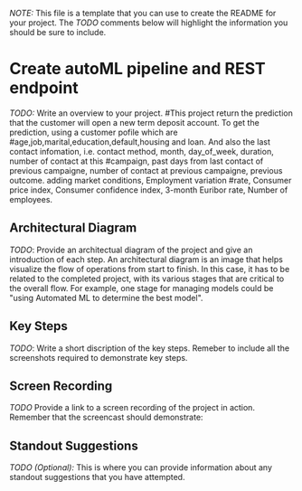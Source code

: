 *NOTE:* This file is a template that you can use to create the README for your project. The *TODO* comments below will highlight the information you should be sure to include.


# Create autoML pipeline and REST endpoint 

*TODO:* Write an overview to your project.
#This project return the prediction that the customer will open a new term deposit account. To get the prediction, using a customer pofile which are #age,job,marital,education,default,housing and loan. And also the last contact infomation, i.e. contact method, month, day_of_week, duration, number of contact at this #campaign, past days from last contact of previous campaigne, number of contact at previous campaigne, previous outcome. adding market conditions,  Employment variation #rate, Consumer price index, Consumer confidence index, 3-month Euribor rate, Number of employees.

## Architectural Diagram
*TODO*: Provide an architectual diagram of the project and give an introduction of each step. An architectural diagram is an image that helps visualize the flow of operations from start to finish. In this case, it has to be related to the completed project, with its various stages that are critical to the overall flow. For example, one stage for managing models could be "using Automated ML to determine the best model". 


## Key Steps
*TODO*: Write a short discription of the key steps. Remeber to include all the screenshots required to demonstrate key steps. 

## Screen Recording
*TODO* Provide a link to a screen recording of the project in action. Remember that the screencast should demonstrate:

## Standout Suggestions
*TODO (Optional):* This is where you can provide information about any standout suggestions that you have attempted.
